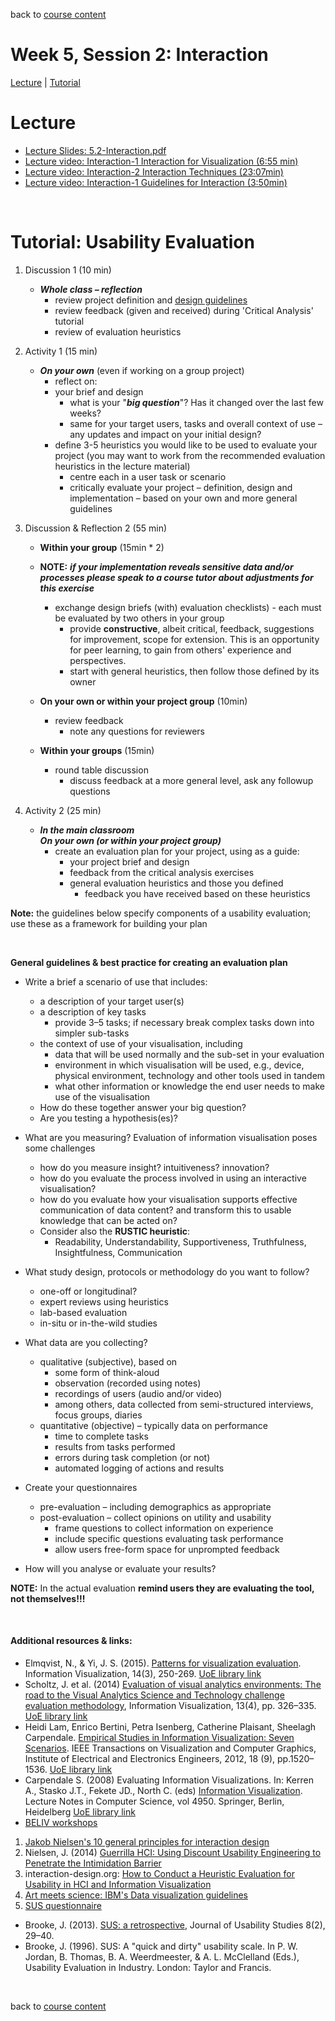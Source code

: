 back to [course content](index)


# Week 5, Session 2: Interaction

[Lecture](#lecture) | [Tutorial](#usability-evaluation) 

<!-- 
Lecture topics: 

* 
-->

# Lecture

* [Lecture Slides: 5.2-Interaction.pdf](files/5.2-Interaction.pdf)  
* [Lecture video: Interaction-1 Interaction for Visualization (6:55 min)](https://drive.google.com/file/d/1FPK9LeO_Y0E0ylSTTOT4fi7_G6pWEsud/view?usp=sharing)
* [Lecture video: Interaction-2 Interaction Techniques (23:07min)](https://drive.google.com/file/d/1SLxhCUJdEuw7SF_CgB_NrQYvhaN6i-Db/view?usp=sharing)
* [Lecture video: Interaction-1 Guidelines for Interaction (3:50min)](https://drive.google.com/file/d/1tDdN8wBcESFvAB4sYHQMkGrASXnsRBHq/view?usp=sharing)
<p>&nbsp;</p>
<!-- # Quiz -->

<a name = "usability-evaluation"></a>
# Tutorial: Usability Evaluation
1. Discussion 1 (10 min)
    * ___Whole class &ndash; reflection___
        - review project definition and [design guidelines](tutorials.html#guidelines_defining_project_brief)
        - review feedback (given and received) during 'Critical Analysis' tutorial
        - review of evaluation heuristics 

1. Activity 1 (15 min)
    * ___On your own___ (even if working on a group project)
        - reflect on:
        - your brief and design
            - what is your "___big question___"? Has it changed over the last few weeks?
            - same for your target users, tasks and overall context of use &ndash; any updates and impact on your initial design?
        - define 3-5 heuristics you would like to be used to evaluate your project (you may want to work from the recommended evaluation heuristics in the lecture material)
            - centre each in a user task or scenario
            - critically evaluate your project &ndash; definition, design and implementation &ndash; based on your own and more general guidelines

1. Discussion & Reflection 2 (55 min)
    * __Within your group__ (15min * 2)
    * __NOTE:__ ___if your implementation reveals sensitive data and/or processes please speak to a course tutor about adjustments for this exercise___
        * exchange design briefs (with) evaluation checklists) - each must be evaluated by two others in your group
            - provide __constructive__, albeit critical, feedback, suggestions for improvement, scope for extension. This is an opportunity for peer learning, to gain from others' experience and perspectives.
            - start with general heuristics, then follow those defined by its owner

    * __On your own or within your project group__ (10min)
        * review feedback
            - note any questions for reviewers
      
    * __Within your groups__ (15min)
        * round table discussion
            - discuss feedback at a more general level, ask any followup questions
 
1. Activity 2 (25 min)
    * ___In the main classroom___  
    ___On your own (or within your project group)___
        - create an evaluation plan for your project, using as a guide:
            - your project brief and design
            - feedback from the critical analysis exercises
            - general evaluation heuristics and those you defined
                - feedback you have received based on these heuristics

      
  __Note:__ the guidelines below specify components of a usability evaluation; use these as a framework for building your plan
  <p>&nbsp;</p>
  
__General guidelines &amp; best practice for creating an evaluation plan__

* Write a brief a scenario of use that includes:
    * a description of your target user(s)
    * a description of key tasks
        - provide 3&ndash;5 tasks; if necessary break complex tasks down into simpler sub-tasks
    * the context of use of your visualisation, including
        - data that will be used normally and the sub-set in your evaluation
        - environment in which visualisation will be used, e.g., device, physical environment, technology and other tools used in tandem
        - what other information or knowledge the end user needs to make use of the visualisation
    * How do these together answer your big question?
    * Are you testing a hypothesis(es)?

* What are you measuring? Evaluation of information visualisation poses some challenges
    - how do you measure insight? intuitiveness? innovation?
    - how do you evaluate the process involved in using an interactive visualisation?
    - how do you evaluate how your visualisation supports effective communication of data content? and transform this to usable knowledge that can be acted on?
    * Consider also the __RUSTIC heuristic__:
        - Readability, Understandability, Supportiveness, Truthfulness, Insightfulness, Communication

* What study design, protocols or methodology do you want to follow?
    - one-off or longitudinal?
    - expert reviews using heuristics
    - lab-based evaluation
    - in-situ or in-the-wild studies
* What data are you collecting?
    - qualitative (subjective), based on
        - some form of think-aloud
        - observation (recorded using notes)
        - recordings of users (audio and/or video)
        - among others, data collected from semi-structured interviews, focus groups, diaries
    - quantitative (objective) &ndash; typically data on performance
        - time to complete tasks
        - results from tasks performed
        - errors during task completion (or not)
        - automated logging of actions and results

* Create your questionnaires
    * pre-evaluation &ndash; including demographics as appropriate
    * post-evaluation &ndash; collect opinions on utility and usability
        - frame questions to collect information on experience
        - include specific questions evaluating task performance
        - allow users free-form space for unprompted feedback
    
* How will you analyse or evaluate your results?
    
__NOTE:__ In the actual evaluation __remind users they are evaluating the tool, not themselves!!!__
<p>&nbsp;</p>

#### Additional resources &amp; links:

* Elmqvist, N., & Yi, J. S. (2015). [Patterns for visualization evaluation](http://dx.doi.org/10.1177/1473871613513228). Information Visualization, 14(3), 250-269. [UoE library link](https://discovered.ed.ac.uk/permalink/f/1s15qcp/TN_sage_s10_1177_1473871613513228)
* Scholtz, J. et al. (2014) [Evaluation of visual analytics environments: The road to the Visual Analytics Science and Technology challenge evaluation methodology](http://dx.doi.org/10.1177/1473871613490290), Information Visualization, 13(4), pp. 326–335. [UoE library link](https://discovered.ed.ac.uk/permalink/f/1s15qcp/TN_sage_s10_1177_1473871613490290)
* Heidi Lam, Enrico Bertini, Petra Isenberg, Catherine Plaisant, Sheelagh Carpendale. [Empirical Studies in Information Visualization: Seven Scenarios](https://hal.inria.fr/hal-00932606/document). IEEE Transactions on Visualization and Computer Graphics, Institute of Electrical and Electronics Engineers, 2012, 18 (9), pp.1520–1536. [UoE library link](https://discovered.ed.ac.uk/permalink/f/1s15qcp/TN_hal_soai_HAL_hal_00932606v1)
* Carpendale S. (2008) Evaluating Information Visualizations. In: Kerren A., Stasko J.T., Fekete JD., North C. (eds) [Information Visualization](https://doi.org/10.1007/978-3-540-70956-5_2). Lecture Notes in Computer Science, vol 4950. Springer, Berlin, Heidelberg [UoE library link](https://discovered.ed.ac.uk/permalink/f/1s15qcp/TN_scopus2-s2.0-50549104903)
* [BELIV workshops](https://beliv-workshop.github.io)


1. [Jakob Nielsen's 10 general principles for interaction design](https://www.nngroup.com/articles/ten-usability-heuristics)
1. Nielsen, J. (2014) [Guerrilla HCI: Using Discount Usability Engineering to Penetrate the Intimidation Barrier](https://www.nngroup.com/articles/guerrilla-hci)
1. interaction-design.org: [How to Conduct a Heuristic Evaluation for Usability in HCI and Information Visualization](https://www.interaction-design.org/literature/article/how-to-conduct-a-heuristic-evaluation-for-usability-in-hci-and-information-visualization)
1. [Art meets science: IBM's Data visualization guidelines](https://www.ibm.com/design/v1/language/experience/data-visualization)
1. [SUS questionnaire](https://www.usability.gov/how-to-and-tools/methods/system-usability-scale.html)

* Brooke, J. (2013). [SUS: a retrospective](https://dl.acm.org/doi/abs/10.5555/2817912.2817913), Journal of Usability Studies 8(2), 29–40.
* Brooke, J. (1996). SUS: A "quick and dirty" usability scale. In P. W. Jordan, B. Thomas, B. A. Weerdmeester, & A. L. McClelland (Eds.), Usability Evaluation in Industry. London: Taylor and Francis.

<p>&nbsp;</p>

back to [course content](index)
